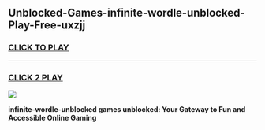 
## Unblocked-Games-infinite-wordle-unblocked-Play-Free-uxzjj
<h3>
<a href="https://premium76.site?title=infinite-wordle-unblocked&ref=10A">CLICK TO PLAY</a></h3>
<hr>

<h3>
<a href="https://premium76.site?title=infinite-wordle-unblocked&ref=10A">CLICK 2 PLAY</a>
  
</h3>

<a href="https://premium76.site?title=infinite-wordle-unblocked&ref=10A"><img src="https://clearcache.store/games.png"></a>


**infinite-wordle-unblocked games unblocked: Your Gateway to Fun and Accessible Online Gaming**
